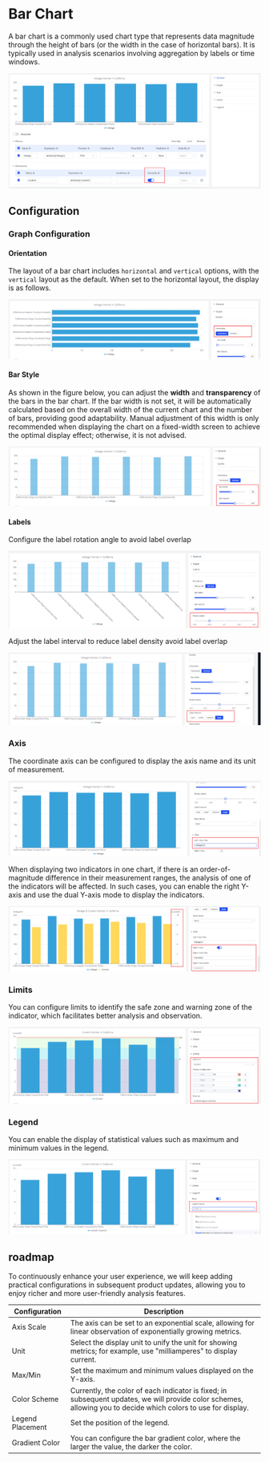 # Bar Chart

A bar chart is a commonly used chart type that represents data magnitude through the height of bars (or the width in the case of horizontal bars). It is typically used in analysis scenarios involving aggregation by labels or time windows.

![bar demo](./images/bar-demo.png)

## Configuration

### Graph Configuration

#### Orientation

The layout of a bar chart includes `horizontal` and `vertical` options, with the `vertical` layout as the default. When set to the horizontal layout, the display is as follows.

![bar horizontal](./images/bar-horizontal.png)

#### Bar Style

As shown in the figure below, you can adjust the **width** and **transparency** of the bars in the bar chart. If the bar width is not set, it will be automatically calculated based on the overall width of the current chart and the number of bars, providing good adaptability. Manual adjustment of this width is only recommended when displaying the chart on a fixed-width screen to achieve the optimal display effect; otherwise, it is not advised.

![bar style](./images/bar-style.png)

#### Labels

Configure the label rotation angle to avoid label overlap

![label rotate](./images/bar-rotate.png)

Adjust the label interval to reduce label density avoid label overlap

![label interval](./images/bar-interval.png)

### Axis

The coordinate axis can be configured to display the axis name and its unit of measurement.

![axis title](./images/bar-ytitle.png)

When displaying two indicators in one chart, if there is an order-of-magnitude difference in their measurement ranges, the analysis of one of the indicators will be affected. In such cases, you can enable the right Y-axis and use the dual Y-axis mode to display the indicators.

![axis both-Y](./images/bar-bothY.png)

### Limits

You can configure limits to identify the safe zone and warning zone of the indicator, which facilitates better analysis and observation.

![limits](./images/bar-limit.png)

### Legend

You can enable the display of statistical values such as maximum and minimum values in the legend.

![legend](./images/bar-legend.png)

## roadmap

To continuously enhance your user experience, we will keep adding practical configurations in subsequent product updates, allowing you to enjoy richer and more user-friendly analysis features.

| Configuration  | Description                                                         |
|------------|--------------------------------------------------------------|
| Axis Scale  | The axis can be set to an exponential scale, allowing for linear observation of exponentially growing metrics.  |
| Unit  | Select the display unit to unify the unit for showing metrics; for example, use "milliamperes" to display current.   |
| Max/Min | Set the maximum and minimum values displayed on the Y-axis.    |
| Color Scheme  | Currently, the color of each indicator is fixed; in subsequent updates, we will provide color schemes, allowing you to decide which colors to use for display. |
| Legend Placement  | Set the position of the legend. |
| Gradient Color | You can configure the bar gradient color, where the larger the value, the darker the color. |
